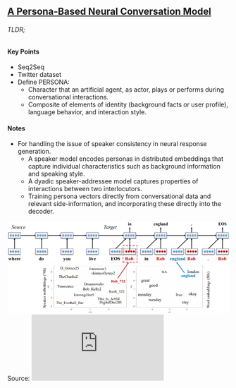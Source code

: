 
## [A Persona-Based Neural Conversation Model](https://arxiv.org/abs/1603.06155)

###### TLDR;



#### Key Points

- Seq2Seq
- Twitter dataset
- Define PERSONA:
  - Character that an artificial agent, as actor, plays or performs during conversational interactions.
  - Composite of elements of identity (background facts or user profile), language behavior, and interaction style.

#### Notes

- For handling the issue of speaker consistency in neural response generation.
  - A speaker model encodes personas in distributed embeddings that capture individual characteristics such as background information and speaking style.
  - A dyadic speaker-addressee model captures properties of interactions between two interlocutors.
  - Training persona vectors directly from conversational data and relevant side-information, and incorporating these directly into the decoder.

![Speaker Model](/images/speaker_model.png)
Source: ![Image](https://arxiv.org/pdf/1603.06155.pdf)
